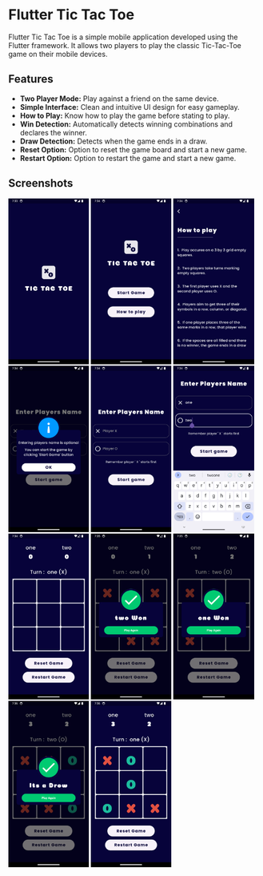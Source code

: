 # Flutter Tic Tac Toe

Flutter Tic Tac Toe is a simple mobile application developed using the Flutter framework. It allows two players to play the classic Tic-Tac-Toe game on their mobile devices.

## Features

- **Two Player Mode:** Play against a friend on the same device.
- **Simple Interface:** Clean and intuitive UI design for easy gameplay.
- **How to Play:** Know how to play the game before stating to play.
- **Win Detection:** Automatically detects winning combinations and declares the winner.
- **Draw Detection:** Detects when the game ends in a draw.
- **Reset Option:** Option to reset the game board and start a new game.
- **Restart Option:** Option to restart the game and start a new game.

## Screenshots

<img src="https://github.com/AbhinandhanaPU/Tic-Tac-Toe-Game/blob/main/screenshots/1.png" width="32%">   <img src="https://github.com/AbhinandhanaPU/Tic-Tac-Toe-Game/blob/main/screenshots/2.png" width="32%">   <img src="https://github.com/AbhinandhanaPU/Tic-Tac-Toe-Game/blob/main/screenshots/3.png" width="32%">   <img src="https://github.com/AbhinandhanaPU/Tic-Tac-Toe-Game/blob/main/screenshots/4.png" width="32%">   <img src="https://github.com/AbhinandhanaPU/Tic-Tac-Toe-Game/blob/main/screenshots/5.png" width="32%">   <img src="https://github.com/AbhinandhanaPU/Tic-Tac-Toe-Game/blob/main/screenshots/6.png" width="32%">   <img src="https://github.com/AbhinandhanaPU/Tic-Tac-Toe-Game/blob/main/screenshots/7.png" width="32%">   <img src="https://github.com/AbhinandhanaPU/Tic-Tac-Toe-Game/blob/main/screenshots/8.png" width="32%">   <img src="https://github.com/AbhinandhanaPU/Tic-Tac-Toe-Game/blob/main/screenshots/9.png" width="32%">   <img src="https://github.com/AbhinandhanaPU/Tic-Tac-Toe-Game/blob/main/screenshots/10.png" width="32%">   <img src="https://github.com/AbhinandhanaPU/Tic-Tac-Toe-Game/blob/main/screenshots/11.png" width="32%"> 
